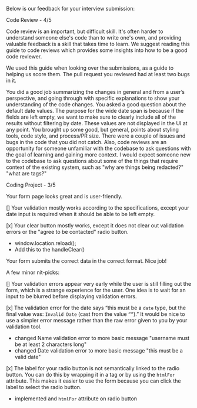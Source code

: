 
Below is our feedback for your interview submission:

Code Review - 4/5

Code review is an important, but difficult skill. It's often harder to understand someone else's code than to write one's own, and providing valuable feedback is a skill that takes time to learn. We suggest reading this guide to code reviews which provides some insights into how to be a good code reviewer.

We used this guide when looking over the submissions, as a guide to helping us score them. The pull request you reviewed had at least two bugs in it.

You did a good job summarizing the changes in general and from a user’s perspective, and going through with specific explanations to show your understanding of the code changes. You asked a good question about the default date values. The purpose for the wide date span is because if the fields are left empty, we want to make sure to clearly include all of the results without filtering by date. These values are not displayed in the UI at any point. You brought up some good, but general, points about styling tools, code style, and process/PR size. There were a couple of issues and bugs in the code that you did not catch. Also, code reviews are an opportunity for someone unfamiliar with the codebase to ask questions with the goal of learning and gaining more context. I would expect someone new to the codebase to ask questions about some of the things that require context of the existing system, such as "why are things being redacted?" "what are tags?"

Coding Project - 3/5

Your form page looks great and is user-friendly. 

[] Your validation mostly works according to the specifications, except your date input is required when it should be able to be left empty. 

[x] Your clear button mostly works, except it does not clear out validation errors or the "agree to be contacted" radio button. 
- window.location.reload();
- Add this to the handleClear()

Your form submits the correct data in the correct format. Nice job! 

A few minor nit-picks: 

[] Your validation errors appear very early while the user is still filling out the form, which is a strange experience for the user. One idea is to wait for an input to be blurred before displaying validation errors. 


[x] The validation error for the date says “this must be a `date` type, but the final value was: `Invalid Date` (cast from the value `””`).” It would be nice to use a simpler error message rather than the raw error given to you by your validation tool. 
- changed Name validation error to more basic message  "username must be at least 2 characters long"
- changed Date validation error to more basic message
"this must be a valid date"


[x] The label for your radio button is not semantically linked to the radio button. You can do this by wrapping it in a <label> tag or by using the `htmlFor` attribute. This makes it easier to use the form because you can click the label to select the radio button.
- implemented <label> and `htmlFor` attribute on radio button